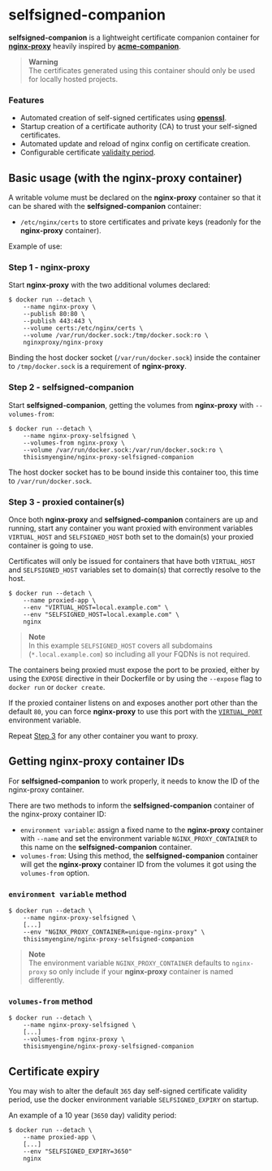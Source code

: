 # selfsigned-companion

**selfsigned-companion** is a lightweight certificate companion container for [**nginx-proxy**](https://github.com/nginx-proxy/nginx-proxy) heavily inspired by [**acme-companion**](https://github.com/nginx-proxy/acme-companion).

> **Warning**  
> The certificates generated using this container should only be used for locally hosted projects.

### Features
* Automated creation of self-signed certificates using [**openssl**](https://github.com/openssl/openssl).
* Startup creation of a certificate authority (CA) to trust your self-signed certificates.
* Automated update and reload of nginx config on certificate creation.
* Configurable certificate [validaity period](#certificate-expiry).

## Basic usage (with the nginx-proxy container)

A writable volume must be declared on the **nginx-proxy** container so that it can be shared with the **selfsigned-companion** container:

* `/etc/nginx/certs` to store certificates and private keys (readonly for the **nginx-proxy** container).

Example of use:

### Step 1 - nginx-proxy

Start **nginx-proxy** with the two additional volumes declared:

```shell
$ docker run --detach \
    --name nginx-proxy \
    --publish 80:80 \
    --publish 443:443 \
    --volume certs:/etc/nginx/certs \
    --volume /var/run/docker.sock:/tmp/docker.sock:ro \
    nginxproxy/nginx-proxy
```

Binding the host docker socket (`/var/run/docker.sock`) inside the container to `/tmp/docker.sock` is a requirement of **nginx-proxy**.

### Step 2 - selfsigned-companion

Start **selfsigned-companion**, getting the volumes from **nginx-proxy** with `--volumes-from`:

```shell
$ docker run --detach \
    --name nginx-proxy-selfsigned \
    --volumes-from nginx-proxy \
    --volume /var/run/docker.sock:/var/run/docker.sock:ro \
    thisismyengine/nginx-proxy-selfsigned-companion
```

The host docker socket has to be bound inside this container too, this time to `/var/run/docker.sock`.

### Step 3 - proxied container(s)

Once both **nginx-proxy** and **selfsigned-companion** containers are up and running, start any container you want proxied with environment variables `VIRTUAL_HOST` and `SELFSIGNED_HOST` both set to the domain(s) your proxied container is going to use.

Certificates will only be issued for containers that have both `VIRTUAL_HOST` and `SELFSIGNED_HOST` variables set to domain(s) that correctly resolve to the host.

```shell
$ docker run --detach \
    --name proxied-app \
    --env "VIRTUAL_HOST=local.example.com" \
    --env "SELFSIGNED_HOST=local.example.com" \
    nginx
```

> **Note**  
> In this example `SELFSIGNED_HOST` covers all subdomains (`*.local.example.com`) so including all your FQDNs is not required.

The containers being proxied must expose the port to be proxied, either by using the `EXPOSE` directive in their Dockerfile or by using the `--expose` flag to `docker run` or `docker create`.

If the proxied container listens on and exposes another port other than the default `80`, you can force **nginx-proxy** to use this port with the [`VIRTUAL_PORT`](https://github.com/nginx-proxy/nginx-proxy#virtual-ports) environment variable.

Repeat [Step 3](#step-3---proxied-containers) for any other container you want to proxy.

## Getting nginx-proxy container IDs

For **selfsigned-companion** to work properly, it needs to know the ID of the nginx-proxy container.

There are two methods to inform the **selfsigned-companion** container of the nginx-proxy container ID:
* `environment variable`: assign a fixed name to the **nginx-proxy** container with `--name` and set the environment variable `NGINX_PROXY_CONTAINER` to this name on the **selfsigned-companion** container.
* `volumes-from`: Using this method, the **selfsigned-companion** container will get the **nginx-proxy** container ID from the volumes it got using the `volumes-from` option.

### `environment variable` method

```shell
$ docker run --detach \
    --name nginx-proxy-selfsigned \
    [...]
    --env "NGINX_PROXY_CONTAINER=unique-nginx-proxy" \
    thisismyengine/nginx-proxy-selfsigned-companion
```

> **Note**  
> The environment variable `NGINX_PROXY_CONTAINER` defaults to `nginx-proxy` so only include if your **nginx-proxy** container is named differently. 

### `volumes-from` method

```shell
$ docker run --detach \
    --name nginx-proxy-selfsigned \
    [...]
    --volumes-from nginx-proxy \
    thisismyengine/nginx-proxy-selfsigned-companion
```

## Certificate expiry

You may wish to alter the default `365` day self-signed certificate validity period, use the docker environment variable `SELFSIGNED_EXPIRY` on startup.

An example of a 10 year (`3650` day) validity period:

```shell
$ docker run --detach \
    --name proxied-app \
    [...]
    --env "SELFSIGNED_EXPIRY=3650"
    nginx
```

